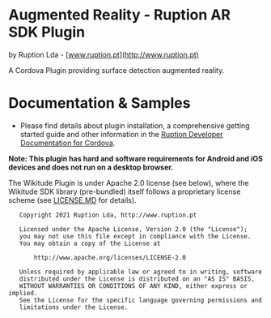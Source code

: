 # Augmented Reality - Ruption AR SDK Plugin
by Ruption Lda - [www.ruption.pt](http://www.ruption.pt)

A Cordova Plugin providing surface detection augmented reality.

# Documentation & Samples
- Please find details about plugin installation, a comprehensive getting started guide and other information in the [Ruption Developer Documentation for Cordova](https://www.ruption.pt/RuptionARPlugin/Documentation).


**Note: This plugin has hard and software requirements for Android and iOS devices and does not run on a desktop browser.**

The Wikitude Plugin is under Apache 2.0 license (see below), where the Wikitude SDK library (pre-bundled) itself follows a proprietary license scheme (see [LICENSE.MD](LICENSE.MD) for details).


``` 
   Copyright 2021 Ruption Lda, http://www.ruption.pt

   Licensed under the Apache License, Version 2.0 (the "License");
   you may not use this file except in compliance with the License.
   You may obtain a copy of the License at

       http://www.apache.org/licenses/LICENSE-2.0

   Unless required by applicable law or agreed to in writing, software
   distributed under the License is distributed on an "AS IS" BASIS,
   WITHOUT WARRANTIES OR CONDITIONS OF ANY KIND, either express or implied.
   See the License for the specific language governing permissions and
   limitations under the License.
``` 

